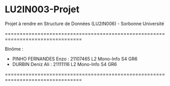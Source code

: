 # LU2IN003-Projet
Projet à rendre en Structure de Données (LU2IN006) - Sorbonne Université

================================================================================

Binôme :
- PINHO FERNANDES Enzo : 21107465 L2 Mono-Info S4 GR6
- DURBIN Deniz Ali : 21111116 L2 Mono-Info S4 GR6

================================================================================